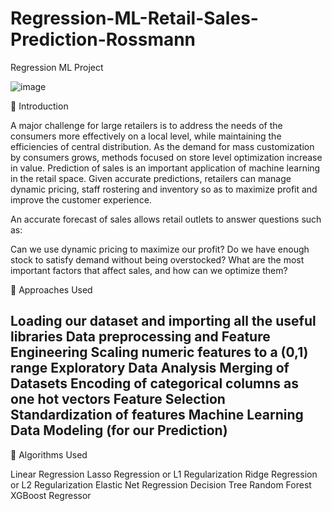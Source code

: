 # Regression-ML-Retail-Sales-Prediction-Rossmann
Regression ML Project

![image](https://user-images.githubusercontent.com/95517916/209662166-bf1d0ebb-4a17-4d5f-9cd2-06467364a8e6.png)

📖 Introduction

A major challenge for large retailers is to address the needs of the consumers more effectively on a local level, while maintaining the efficiencies of central distribution. As the demand for mass customization by consumers grows, methods focused on store level optimization increase in value. Prediction of sales is an important application of machine learning in the retail space. Given accurate predictions, retailers can manage dynamic pricing, staff rostering and inventory so as to maximize profit and improve the customer experience.

An accurate forecast of sales allows retail outlets to answer questions such as:

Can we use dynamic pricing to maximize our profit?
Do we have enough stock to satisfy demand without being overstocked?
What are the most important factors that affect sales, and how can we optimize them?

📖 Approaches Used

Loading our dataset and importing all the useful libraries
Data preprocessing and Feature Engineering
Scaling numeric features to a (0,1) range
Exploratory Data Analysis
Merging of Datasets
Encoding of categorical columns as one hot vectors
Feature Selection
Standardization of features
Machine Learning Data Modeling (for our Prediction)
--

📖 Algorithms Used

Linear Regression
Lasso Regression or L1 Regularization
Ridge Regression or L2 Regularization
Elastic Net Regression
Decision Tree
Random Forest
XGBoost Regressor

